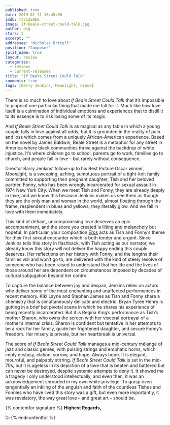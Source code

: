 ```yaml
---
published: true
date: 2019-01-11 16:45:00
imdb: tt7125860
image: if-beale-street-could-talk.jpg
author: dig
stars: 5
excerpt: ""
addressee: "Nicholas Britell"
position: "Composer"
split_name: true
layout: review
categories: 
  - reviews
  - current-releases
title: "If Beale Street Could Talk"
comments: true
tags: [Barry Jenkins, Moonlight, drama]
---
```


There is so much to love about _If Beale Street Could Talk_ that it’s impossible to pinpoint one particular thing that made me fall for it. Much like how love itself is a culmination of individual emotions and experiences that to distill it to its essence is to risk losing some of its magic.

And _If Beale Street Could Talk_ is as magical as any fable in which a young couple falls in love against all odds, but it is grounded in the reality of pain and loss which comes from a uniquely African-American experience. Based on the novel by James Baldwin, Beale Street is a metaphor for any street in America where black communities thrive against the backdrop of white injustice. It’s where children go to school, parents go to work, families go to church, and people fall in love – but rarely without consequence.

Director Barry Jenkins’ follow-up to his Best Picture Oscar winner, _Moonlight_, is a sweeping, aching, sumptuous portrait of a tight-knit family committed to supporting their pregnant daughter, Tish and her beloved partner, Fonny, who has been wrongly incarcerated for sexual assault in 1974 New York City. When we meet Tish and Fonny, they are already deeply in love, and we know this because Jenkins makes us see them as though they are the only man and woman in the world, almost floating through the frame, resplendent in blues and yellows, they literally glow. And we fall in love with them immediately.

This kind of defiant, uncompromising love deserves an epic accompaniment, and the score you created is lilting and melancholy but hopeful. In particular, your composition [Eros](https://www.youtube.com/watch?v=9MOgE892j4E) acts as Tish and Fonny’s theme for their first sexual encounter which is both tender and urgent. Since Jenkins tells this story in flashback, with Tish acting as our narrator, we already know this story will not deliver the happy ending this couple deserves.  Her reflections on her history with Fonny, and the lengths their families will and won’t go to, are delivered with the kind of steely resolve of someone who has been raised to understand that her life and the lives of those around her are dependent on circumstances imposed by decades of cultural subjugation beyond her control.

To capture the balance between joy and despair, Jenkins relies on actors who deliver some of the most enchanting and unaffected performances in recent memory. Kiki Layne and Stephan James as Tish and Fonny share a chemistry that is simultaneously delicate and electric. Bryan Tyree Henry is gutting in a brief but pivotal scene in which he shares his experience of being recently incarcerated. But it is Regina King’s performance as Tish’s mother Sharon, who owns the screen with her visceral portrayal of a mother’s internal crisis. Sharon is confident but tentative in her attempts to be a rock for her family, guide her frightened daughter, and secure Fonny’s freedom. Her misery is private, but her heartbreak is universal.

The score of _If Beale Street Could Talk_ manages a mid-century mélange of jazz and classic genres, with pulsing strings and emphatic horns, which imply ecstasy, elation, sorrow, and hope. Always hope. It is elegant, mournful, and palpably stirring. _If Beale Street Could Talk_ is set in the mid-70s, but it is ageless in its depiction of a love that is beaten and battered but can never be destroyed, despite systemic attempts to deny it. It showed me a tragedy I only understood intellectually, and even then, it was an acknowledgement shrouded in my own white privilege. To grasp even tangentially an inkling of the anguish and faith of the countless Tishes and Fonnies who have lived this story was a gift, but even more importantly, it was revelatory, the way great love – and great art – should be.

{% contentfor signature %}
**Highest Regards,**

Di
{% endcontentfor %}
